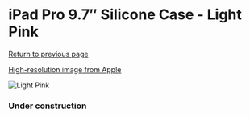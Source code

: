 # iPad Pro 9.7″ Silicone Case - Light Pink

[Return to previous page](/ipad_pro97)

[High-resolution image from Apple](https://store.storeimages.cdn-apple.com/8756/as-images.apple.com/is/MM242?wid=4500&hei=4500&fmt=png)

<div style="width: 384px"><img src="/everysource/MM242.png" alt="Light Pink"></div>

### Under construction
